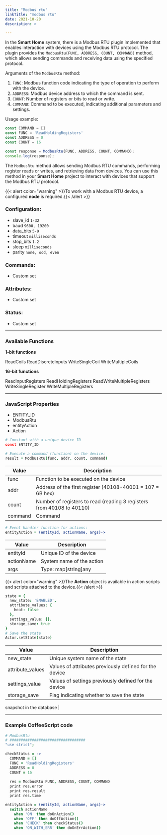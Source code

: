 ```yaml
---
title: "Modbus rtu"
linkTitle: "modbus rtu"
date: 2021-10-20 
description: >

---
```


In the **Smart Home** system, there is a Modbus RTU plugin implemented that enables interaction with devices using the Modbus RTU protocol. The plugin provides the `ModbusRtu(FUNC, ADDRESS, COUNT, COMMAND)` method, which allows sending commands and receiving data using the specified protocol.

Arguments of the `ModbusRtu` method:

1. `FUNC`: Modbus function code indicating the type of operation to perform with the device.
2. `ADDRESS`: Modbus device address to which the command is sent.
3. `COUNT`: Number of registers or bits to read or write.
4. `COMMAND`: Command to be executed, indicating additional parameters and settings.

Usage example:

```javascript
const COMMAND = []
const FUNC = 'ReadHoldingRegisters'
const ADDRESS = 0
const COUNT = 16

const response = ModbusRtu(FUNC, ADDRESS, COUNT, COMMAND);
console.log(response);
```

The `ModbusRtu` method allows sending Modbus RTU commands, performing register reads or writes, and retrieving data from devices. You can use this method in your **Smart Home** project to interact with devices that support the Modbus RTU protocol.

{{< alert color="warning" >}}To work with a Modbus RTU device, a configured **node** is required.{{< /alert >}}

### Configuration:

* slave_id `1-32`
* baud `9600, 19200`
* data_bits `5-9`
* timeout `milliseconds`
* stop_bits `1-2`
* sleep `milliseconds`
* parity `none, odd, even`

### Commands:

* Custom set

### Attributes:

* Custom set

### Status:

* Custom set

----------------

### Available Functions

**1-bit functions**

ReadCoils
ReadDiscreteInputs
WriteSingleCoil
WriteMultipleCoils

**16-bit functions**

ReadInputRegisters
ReadHoldingRegisters
ReadWriteMultipleRegisters
WriteSingleRegister
WriteMultipleRegisters

----------------

### JavaScript Properties

* ENTITY_ID
* ModbusRtu
* entityAction
* Action

```coffeescript
# Constant with a unique device ID
const ENTITY_ID
````

```coffeescript
# Execute a command (function) on the device:
result = ModbusRtu(func, addr, count, command)
```

|  Value   | Description |
|-------------|---------|
| func | Function to be executed on the device |
| addr | Address of the first register (40108-40001 = 107 = 6B hex) |
| count | Number of registers to read (reading 3 registers from 40108 to 40110) |
| command | Command |


```coffeescript
# Event handler function for actions:
entityAction = (entityId, actionName, args)->
```

|  Value   | Description |
|-------------|---------|
| entityId | Unique ID of the device |
| actionName | System name of the action |
| args | Type: map[string]any |

{{< alert color="warning" >}}The **Action** object is available in action scripts and scripts attached to the device.{{< /alert >}}
```coffeescript
state = {
  new_state: 'ENABLED',
  attribute_values: {
    heat: false
  },
  settings_value: {},
  storage_save: true
} 
# Save the state 
Actor.setState(state)
```

|  Value   | Description |
|-------------|---------|
| new_state | Unique system name of the state |
| attribute_values | Values of attributes previously defined for the device |
| settings_value | Values of settings previously defined for the device |
| storage_save | Flag indicating whether to save the state

snapshot in the database |

----------------

### Example CoffeeScript code

```coffeescript
# ModbusRtu
# ##################################
"use strict";

checkStatus = ->
  COMMAND = []
  FUNC = 'ReadHoldingRegisters'
  ADDRESS = 0
  COUNT = 16
  
  res = ModbusRtu FUNC, ADDRESS, COUNT, COMMAND
  print res.error
  print res.result
  print res.time

entityAction = (entityId, actionName, args)->
  switch actionName
    when 'ON' then doOnAction()
    when 'OFF' then doOffAction()
    when 'CHECK' then checkStatus()
    when 'ON_WITH_ERR' then doOnErrAction()

```



